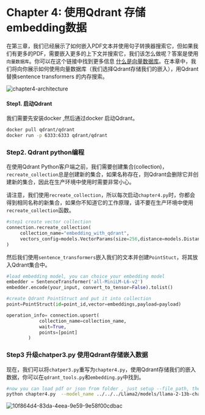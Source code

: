 # Chapter 4: 使用Qdrant 存储embedding数据 

在第三章，我们已经展示了如何嵌入PDF文本并使用句子转换器搜索它，但如果我们有更多的PDF，需要嵌入更多的上下文并搜索它，我们该怎么做呢？答案是使用 `向量数据库`。你可以在这个链接中找到更多信息 [什么是向量数据库](https://zilliz.com/learn/what-is-vector-database)。在本章中，我们将向你展示如何使用向量数据库（我们选择Qdrant存储我们的嵌入），用Qdrant 替换sentence transformers 的内存搜索。

![chapter4-architecture](/Users/wsuam/Documents/github/Learning-LLM-From-Zero/images/chapter4-architecture.png)



#### Step1. 启动Qdrant 

我们需要先安装docker ,然后通过docker 启动Qdrant。

```bash
docker pull qdrant/qdrant
docker run -p 6333:6333 qdrant/qdrant
```



### Step2. Qdrant python编程

在使用Qdrant Python客户端之前，我们需要创建集合(collection)，`recreate_collection`总是创建新的集合，如果名称存在，则Qdrant会删除它并创建新的集合，因此在生产环境中使用时需要非常小心。

请注意，我们使用`recreate_collection`，所以每次启动`chapter4.py`时，你都会得到相同名称的新集合，如果你不知道它的工作原理，请不要在生产环境中使用`recreate_collection`函数。

```py
#step1 create vector collection
connection.recreate_collection(
     collection_name="embedding_with_qdrant",
     vectors_config=models.VectorParams(size=256,distance=models.Distance.COSINE)
)
```

然后我们使用`sentence_transformers`嵌入我们的文本并创建`PointStuct`，将其放入Qdrant集合中。

```python
#load embedding model, you can choice your embedding model
embedder = SentenceTransformer('all-MiniLM-L6-v2')
embedder.encode(your_input, convert_to_tensor=False).tolist()

#create Qdrant PointStruct and put it into collection
point=PointStruct(id=point_id,vector=embeddings,payload=payload)

operation_info= connection.upsert(
            collection_name=collection_name,
            wait=True,
            points=[point]
        )
```



### Step3  升级chatper3.py 使用Qdrant存储嵌入数据

现在，我们可以将`chatper3.py`重写为`chapter4.py`，使用Qdrant存储我们的嵌入数据，你可以在`qdrant_tools.py`和`embedding.py`中找到。



```bash
#now you can load pdf or json from folder , just setup --file_path, the whole in the path data should be loaded.
python chapter4.py  --model_name ../../../Llama2/models/llama-2-13b-chat-hf --interaction --file_path ../../pdf --file_ext_name .pdf
```

![10f864d4-83da-4eea-9e59-9e58f00cdbac](/Users/wsuam/Documents/github/Learning-LLM-From-Zero/images/chapter4-screen.jpeg)
